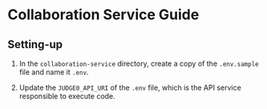 # Collaboration Service Guide

## Setting-up

1. In the `collaboration-service` directory, create a copy of the `.env.sample` file and name it `.env`.

2. Update the `JUDGE0_API_URI` of the `.env` file, which is the API service responsible to execute code.